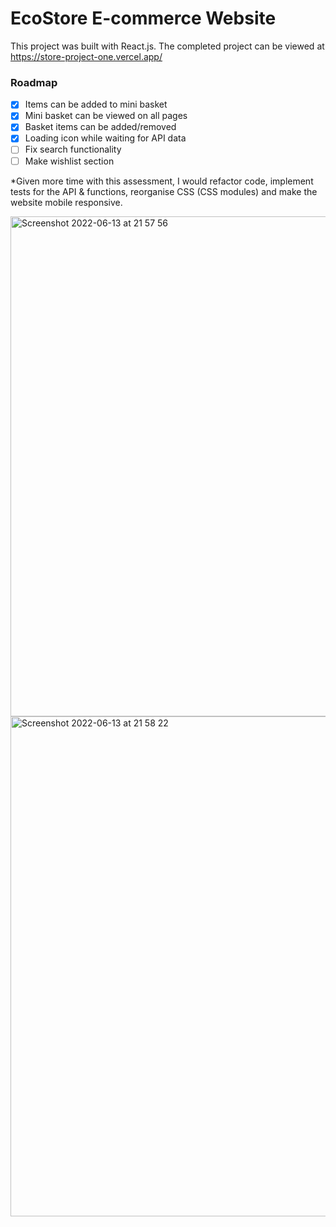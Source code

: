 # EcoStore E-commerce Website
This project was built with React.js. The completed project can be viewed at https://store-project-one.vercel.app/

### Roadmap
 - [X] Items can be added to mini basket
 - [X] Mini basket can be viewed on all pages
 - [X] Basket items can be added/removed
 - [X] Loading icon while waiting for API data 
 - [ ] Fix search functionality
 - [ ] Make wishlist section 
 
*Given more time with this assessment, I would refactor code, implement tests for the API & functions, reorganise CSS (CSS modules) and make the website mobile responsive.

<img width="800px" alt="Screenshot 2022-06-13 at 21 57 56" src="https://user-images.githubusercontent.com/93342205/173383163-0b51dd94-2f37-4b50-8dc7-7fe5a4934145.png">
<img width="800px" alt="Screenshot 2022-06-13 at 21 58 22" src="https://user-images.githubusercontent.com/93342205/173383172-d07d2f66-dace-4731-974f-0b2ee6940311.png">
